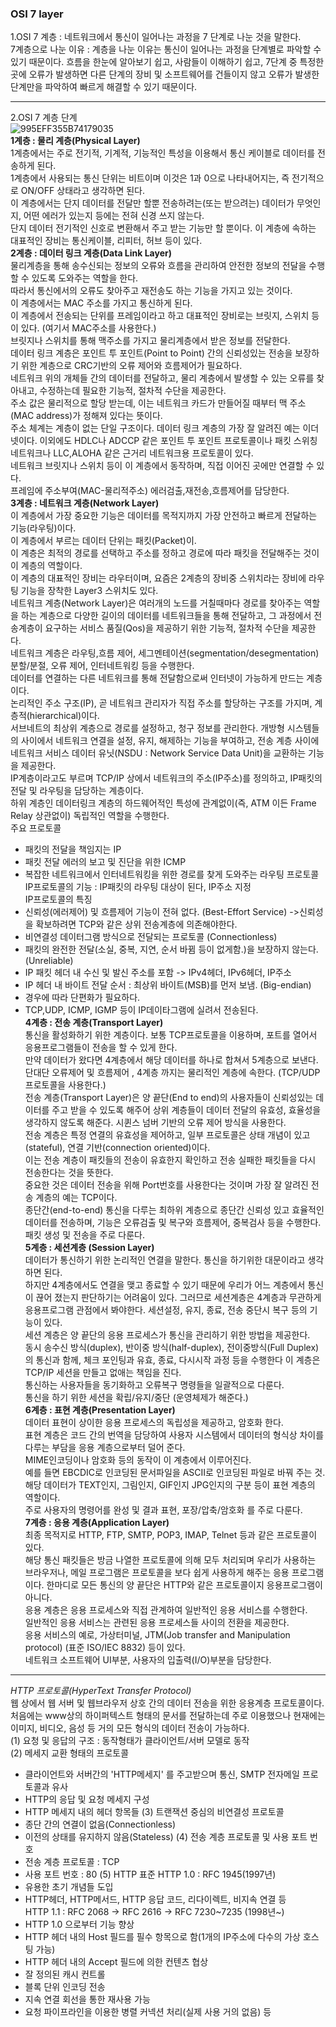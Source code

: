 ### OSI 7 layer
1.OSI 7 계층 : 네트워크에서 통신이 일어나는 과정을 7 단계로 나눈 것을 말한다. <br>
7계층으로 나눈 이유 : 계층을 나눈 이유는 통신이 일어나는 과정을 단계별로 파악할 수 있기 때문이다. 흐름을 한눈에 알아보기 쉽고, 사람들이 이해하기 쉽고,
7단계 중 특정한 곳에 오류가 발생하면 다른 단계의 장비 및 소프트웨어를 건들이지 않고 오류가 발생한 단계만을 파악하여 빠르게 해결할 수 있기 때문이다.

-----
2.OSI 7 계층 단계 <br>
![995EFF355B74179035](https://user-images.githubusercontent.com/63625609/82972222-740a3100-a00f-11ea-84be-782ebc09b8f4.jpg) <br>
**1계층 : 물리 계층(Physical Layer)** <br>
1계층에서는 주로 전기적, 기계적, 기능적인 특성을 이용해서 통신 케이블로 데이터를 전송하게 된다. <br>
1계층에서 사용되는 통신 단위는 비트이며 이것은 1과 0으로 나타내어지는, 즉 전기적으로 ON/OFF 상태라고 생각하면 된다. <br>
이 계층에서는 단지 데이터를 전달만 할뿐 전송하려는(또는 받으려는) 데이터가 무엇인지, 어떤 에러가 있는지 등에는 전혀 신경 쓰지 않는다. <br>
단지 데이터 전기적인 신호로 변환해서 주고 받는 기능만 할 뿐이다. 이 계층에 속하는 대표적인 장비는 통신케이블, 리피터, 허브 등이 있다. <br>
**2계층 : 데이터 링크 계층(Data Link Layer)** <br>
물리계층을 통해 송수신되는 정보의 오류와 흐름을 관리하여 안전한 정보의 전달을 수행할 수 있도록 도와주는 역할을 한다. <br>
따라서 통신에서의 오류도 찾아주고 재전송도 하는 기능을 가지고 있는 것이다. <br>
이 계층에서는 MAC 주소를 가지고 통신하게 된다. <br>
이 계층에서 전송되는 단위를 프레임이라고 하고 대표적인 장비로는 브릿지, 스위치 등이 있다. (여기서 MAC주소를 사용한다.) <br>
브릿지나 스위치를 통해 맥주소를 가지고 물리계층에서 받은 정보를 전달한다. <br>
데이터 링크 계층은 포인트 투 포인트(Point to Point) 간의 신뢰성있는 전송을 보장하기 위한 계층으로 CRC기반의 오류 제어와 흐름제어가 필요하다. <br>
네트워크 위의 개체들 간의 데이터를 전달하고, 물리 계층에서 발생할 수 있는 오류를 찾아내고, 수정하는데 필요한 기능적, 절차적 수단을 제공한다. <br>
주소 값은 물리적으로 할당 받는데, 이는 네트워크 카드가 만들어질 때부터 맥 주소(MAC address)가 정해져 있다는 뜻이다. <br>
주소 체계는 계층이 없는 단일 구조이다. 데이터 링크 계층의 가장 잘 알려진 예는 이더넷이다. 이외에도 HDLC나 ADCCP 같은 포인트 투 포인트 프로토콜이나 
패킷 스위칭 네트워크나 LLC,ALOHA 같은 근거리 네트워크용 프로토콜이 있다. <br>
네트워크 브릿지나 스위치 등이 이 계층에서 동작하며, 직접 이어진 곳에만 연결할 수 있다. <br>
프레임에 주소부여(MAC-물리적주소) 에러검출,재전송,흐름제어를 담당한다. <br>
**3계층 : 네트워크 계층(Network Layer)** <br>
이 계층에서 가장 중요한 기능은 데이터를 목적지까지 가장 안전하고 빠르게 전달하는 기능(라우팅)이다. <br>
이 계층에서 부르는 데이터 단위는 패킷(Packet)이. <br>
이 계층은 최적의 경로를 선택하고 주소를 정하고 경로에 따라 패킷을 전달해주는 것이 이 계층의 역할이다. <br>
이 계층의 대표적인 장비는 라우터이며, 요즘은 2계층의 장비중 스위치라는 장비에 라우팅 기능을 장착한 Layer3 스위치도 있다. <br>
네트워크 계층(Network Layer)은 여러개의 노드를 거칠때마다 경로를 찾아주는 역할을 하는 계층으로 다양한 길이의 데이터를 네트워크들을 통해 전달하고, 
그 과정에서 전송계층이 요구하는 서비스 품질(Qos)을 제공하기 위한 기능적, 절차적 수단을 제공한다. <br>
네트워크 계층은 라우팅,흐름 제어, 세그멘테이션(segmentation/desegmentation)분할/분절, 오류 제어, 인터네트워킹 등을 수행한다. <br>
데이터를 연결하는 다른 네트워크를 통해 전달함으로써 인터넷이 가능하게 만드는 계층이다. <br>
논리적인 주소 구조(IP), 곧 네트워크 관리자가 직접 주소를 할당하는 구조를 가지며, 계층적(hierarchical)이다. <br>
서브네트의 최상위 계층으로 경로를 설정하고, 청구 정보를 관리한다. 개방형 시스템들의 사이에서 네트워크 연결을 설정, 유지, 해제하는 기능을 부여하고, 
전송 계층 사이에 네트워크 서비스 데이터 유닛(NSDU : Network Service Data Unit)을 교환하는 기능을 제공한다. <br>
IP계층이라고도 부르며 TCP/IP 상에서 네트워크의 주소(IP주소)를 정의하고, IP패킷의 전달 및 라우팅을 담당하는 계층이다. <br>
하위 계층인 데이터링크 계층의 하드웨어적인 특성에 관계없이(즉, ATM 이든 Frame Relay 상관없이) 독립적인 역할을 수행한다. <br>
주요 프로토콜 <br>
- 패킷의 전달을 책임지는 IP
- 패킷 전달 에러의 보고 및 진단을 위한 ICMP
- 복잡한 네트워크에서 인터네트워킹을 위한 경로를 찾게 도와주는 라우팅 프로토콜 <br>
IP프로토콜의 기능 : IP패킷의 라우팅 대상이 된다, IP주소 지정 <br>
IP프로토콜의 특징 <br>
- 신뢰성(에러제어) 및 흐름제어 기능이 전혀 없다. (Best-Effort Service) ->신뢰성을 확보하려면 TCP와 같은 상위 전송계층에 의존해야한다.
- 비연결성 데이터그램 방식으로 전달되는 프로토콜 (Connectionless)
- 패킷의 완전한 전달(소실, 중복, 지연, 순서 바뀜 등이 없게함.)을 보장하지 않는다. (Unreliable)
- IP 패킷 헤더 내 수신 및 발신 주소를 포함 -> IPv4헤더, IPv6헤더, IP주소
- IP 헤더 내 바이트 전달 순서 : 최상위 바이트(MSB)를 먼저 보냄. (Big-endian)
- 경우에 따라 단편화가 필요하다.
- TCP,UDP, ICMP, IGMP 등이 IP데이타그램에 실려서 전송된다. <br>
**4계층 : 전송 계층(Transport Layer)** <br>
통신을 활성화하기 위한 계층이다. 보통 TCP프로토콜을 이용하며, 포트를 열어서 응용프로그램들이 전송을 할 수 있게 한다. <br>
만약 데이터가 왔다면 4계층에서 해당 데이터를 하나로 합쳐서 5계층으로 보낸다. <br>
단대단 오류제어 및 흐름제어 , 4계층 까지는 물리적인 계층에 속한다. (TCP/UDP프로토콜을 사용한다.) <br>
전송 계층(Transport Layer)은 양 끝단(End to end)의 사용자들이 신뢰성있는 데이터를 주고 받을 수 있도록 해주어 상위 계층들이 데이터 전달의 유효성, 
효율성을 생각하지 않도록 해준다. 시퀸스 넘버 기반의 오류 제어 방식을 사용한다. <br>
전송 계층은 특정 연결의 유효성을 제어하고, 일부 프로토콜은 상태 개념이 있고(stateful), 연결 기반(connection oriented)이다. <br>
이는 전송 계층이 패킷들의 전송이 유효한지 확인하고 전송 실패한 패킷들을 다시 전송한다는 것을 뜻한다. <br>
중요한 것은 데이터 전송을 위해 Port번호를 사용한다는 것이며 가장 잘 알려진 전송 계층의 예는 TCP이다. <br>
종단간(end-to-end) 통신을 다루는 최하위 계층으로 종단간 신뢰성 있고 효율적인 데이터를 전송하며, 기능은 오류검출 및 복구와 흐름제어, 중복검사 등을
수행한다. 패킷 생성 및 전송을 주로 다룬다. <br>
**5계층 : 세션계층 (Session Layer)** <br>
데이터가 통신하기 위한 논리적인 연결을 말한다. 통신을 하기위한 대문이라고 생각하면 된다. <br>
하지만 4계층에서도 연결을 맺고 종료할 수 있기 때문에 우리가 어느 계층에서 통신이 끊어 졌는지 판단하기는 어려움이 있다. 그러므로 세션계층은 4계층과 
무관하게 응용프로그램 관점에서 봐야한다. 세션설정, 유지, 종료, 전송 중단시 복구 등의 기능이 있다. <br>
세션 계층은 양 끝단의 응용 프로세스가 통신을 관리하기 위한 방법을 제공한다. <br>
동시 송수신 방식(duplex), 반이중 방식(half-duplex), 전이중방식(Full Duplex)의 통신과 함께, 체크 포인팅과 유효, 종료, 다시시작 과정 등을 수행한다
이 계층은 TCP/IP 세션을 만들고 없애는 책임을 진다. <br>
통신하는 사용자들을 동기화하고 오류복구 명령들을 일괄적으로 다룬다. <br>
통신을 하기 위한 세션을 확립/유지/중단 (운영체제가 해준다.) <br>
**6계층 : 표현 계층(Presentation Layer)** <br>
데이터 표현이 상이한 응용 프로세스의 독립성을 제공하고, 암호화 한다. <br>
표현 계층은 코드 간의 번역을 담당하여 사용자 시스템에서 데이터의 형식상 차이를 다루는 부담을 응용 계층으로부터 덜어 준다. <br>
MIME인코딩이나 암호화 등의 동작이 이 계층에서 이루어진다. <br>
예를 들면 EBCDIC로 인코딩된 문서파일을 ASCII로 인코딩된 파일로 바꿔 주는 것. <br>
해당 데이터가 TEXT인지, 그림인지, GIF인지 JPG인지의 구분 등이 표현 계층의 역할이다. <br>
주로 사용자의 명령어를 완성 및 결과 표현, 포장/압축/암호화 를 주로 다룬다. <br>
**7계층 : 응용 계층(Application Layer)** <br>
최종 목적지로 HTTP, FTP, SMTP, POP3, IMAP, Telnet 등과 같은 프로토콜이 있다. <br>
해당 통신 패킷들은 방금 나열한 프로토콜에 의해 모두 처리되며 우리가 사용하는 브라우저나, 메일 프로그램은 프로토콜을 보다 쉽게 사용하게 해주는 응용
프로그램이다. 한마디로 모든 통신의 양 끝단은 HTTP와 같은 프로토콜이지 응용프로그램이 아니다. <br>
응용 계층은 응용 프로세스와 직접 관계하여 일반적인 응용 서비스를 수행한다. <br>
일반적인 응용 서비스는 관련된 응용 프로세스들 사이의 전환을 제공한다. <br>
응용 서비스의 예로, 가상터미널, JTM(Job transfer and Manipulation protocol) (표준 ISO/IEC 8832) 등이 있다. <br>
네트워크 소프트웨어 UI부분, 사용자의 입출력(I/O)부분을 담당한다. <br>

-----
*HTTP 프로토콜(HyperText Transfer Protocol)* <br>
웹 상에서 웹 서버 및 웹브라우저 상호 간의 데이터 전송을 위한 응용계층 프로토콜이다. <br>
처음에는 www상의 하이퍼텍스트 형태의 문서를 전달하는데 주로 이용했으나 현재에는 이미지, 비디오, 음성 등 거의 모든 형식의 데이터 전송이 가능하다. 
<br>
(1) 요청 및 응답의 구조 : 동작형태가 클라이언트/서버 모델로 동작 <br>
(2) 메세지 교환 형태의 프로토콜 <br>
- 클라이언트와 서버간의 'HTTP메세지' 를 주고받으며 통신, SMTP 전자메일 프로토콜과 유사
- HTTP의 응답 및 요청 메세지 구성
- HTTP 메세지 내의 헤더 항목들
(3) 트랜잭션 중심의 비연결성 프로토콜 <br>
- 종단 간의 연결이 없음(Connectionless)
- 이전의 상태를 유지하지 않음(Stateless)
(4) 전송 계층 프로토콜 및 사용 포트 번호 <br>
- 전송 계층 프로토콜 : TCP
- 사용 포트 번호 : 80
(5) HTTP 표준
HTTP 1.0 : RFC 1945(1997년) <br>
- 유용한 초기 개념들 도입
- HTTP헤더, HTTP메서드, HTTP 응답 코드, 리다이렉트, 비지속 연결 등 <br> 
HTTP 1.1 : RFC 2068 -> RFC 2616 -> RFC 7230~7235 (1998년~)
- HTTP 1.0 으로부터 기능 향상
- HTTP 헤더 내의 Host 필드를 필수 항목으로 함(1개의 IP주소에 다수의 가상 호스팅 가능)
- HTTP 헤더 내의 Accept 필드에 의한 컨텐츠 협상
- 잘 정의된 캐시 컨트롤
- 블록 단위 인코딩 전송
- 지속 연결 회선을 통한 재사용 가능
- 요청 파이프라인을 이용한 병렬 커넥션 처리(실제 사용 거의 없음) 등
